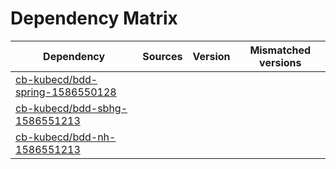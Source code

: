 # Dependency Matrix

Dependency | Sources | Version | Mismatched versions
---------- | ------- | ------- | -------------------
[cb-kubecd/bdd-spring-1586550128](https://github.com/cb-kubecd/bdd-spring-1586550128.git) |  | []() | 
[cb-kubecd/bdd-sbhg-1586551213](https://github.com/cb-kubecd/bdd-sbhg-1586551213.git) |  | []() | 
[cb-kubecd/bdd-nh-1586551213](https://github.com/cb-kubecd/bdd-nh-1586551213.git) |  | []() | 
